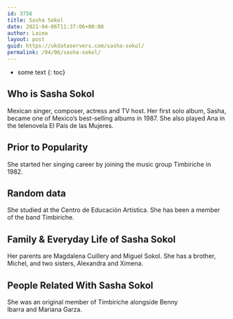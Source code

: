 ```yaml
---
id: 3756
title: Sasha Sokol
date: 2021-04-06T11:37:06+00:00
author: Laima
layout: post
guid: https://ukdataservers.com/sasha-sokol/
permalink: /04/06/sasha-sokol/
---
```


* some text
{: toc}


## Who is Sasha Sokol
                  
                  
                  
Mexican singer, composer, actress and TV host. Her first solo album, Sasha, became one of Mexico&#8217;s best-selling albums in 1987. She also played Ana in the telenovela El País de las Mujeres.
                  
              
            
              
            
                
                
                
## Prior to Popularity
                  
                  
                  
She started her singing career by joining the music group Timbiriche in 1982.
                  
              
            
              
            
                
                
                
## Random data
                  
                  
                  
She studied at the Centro de Educación Artística. She has been a member of the band Timbiriche. 
                  
              
            
              
            
                
                
                
## Family & Everyday Life of Sasha Sokol
                  
                  
                  
Her parents are Magdalena Cuillery and Miguel Sokol. She has a brother, Michel, and two sisters, Alexandra and Ximena.
                  
              
            
              
            
                
                
                
## People Related With Sasha Sokol
                  
                  
                  
She was an original member of Timbiriche alongside Benny Ibarra and Mariana Garza.
                  
              
            
              
            
                
              
            
              
              
            
            
              
            
          
          
          